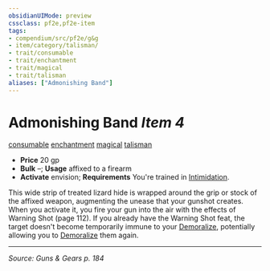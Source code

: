 ```yaml
---
obsidianUIMode: preview
cssclass: pf2e,pf2e-item
tags:
- compendium/src/pf2e/g&g
- item/category/talisman/
- trait/consumable
- trait/enchantment
- trait/magical
- trait/talisman
aliases: ["Admonishing Band"]
---
```

# Admonishing Band *Item 4*  
[consumable](consumable.md "Consumable Item Trait")  [enchantment](enchantment.md "Enchantment School Trait")  [magical](magical.md "Magical Item Trait")  [talisman](talisman.md "Talisman Item Trait")  

- **Price** 20 gp
- **Bulk** –; **Usage** affixed to a firearm
- **Activate** envision; **Requirements** You're trained in [Intimidation](skills.md#Intimidation).

This wide strip of treated lizard hide is wrapped around the grip or stock of the affixed weapon, augmenting the unease that your gunshot creates. When you activate it, you fire your gun into the air with the effects of Warning Shot (page 112). If you already have the Warning Shot feat, the target doesn't become temporarily immune to your [Demoralize](demoralize.md), potentially allowing you to [Demoralize](demoralize.md) them again.


---
*Source: Guns & Gears p. 184*